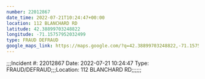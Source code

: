 ```yaml
---
number: 22012867
date_time: 2022-07-21T10:24:47+00:00
location: 112 BLANCHARD RD
latitude: 42.38899703248822
longitude: -71.15757952032499
type: FRAUD DEFRAUD
google_maps_link: https://maps.google.com/?q=42.38899703248822,-71.15757952032499
---
```


;;;Incident #: 22012867  Date: 2022-07-21 10:24:47  Type: FRAUD/DEFRAUD;;;Location: 112 BLANCHARD RD;;;;;;
